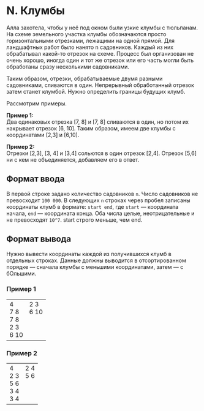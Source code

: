 # N. Клумбы

Алла захотела, чтобы у неё под окном были узкие клумбы с тюльпанам. На схеме земельного участка клумбы обозначаются 
просто горизонтальными отрезками, лежащими на одной прямой. Для ландшафтных работ было нанято n садовников. Каждый из 
них обрабатывал какой-то отрезок на схеме. Процесс был организован не очень хорошо, иногда один и тот же отрезок или 
его часть могли быть обработаны сразу несколькими садовниками.

Таким образом, отрезки, обрабатываемые двумя разными садовниками, сливаются в один. Непрерывный обработанный 
отрезок затем станет клумбой. Нужно определить границы будущих клумб.

Рассмотрим примеры.

**Пример 1:**<br>
Два одинаковых отрезка [7, 8] и [7, 8] сливаются в один, но потом их накрывает отрезок [6, 10]. Таким образом, имеем 
две клумбы с координатами [2,3] и [6,10].

**Пример 2:**<br>
Отрезки [2,3], [3, 4] и [3,4] сольются в один отрезок [2,4]. Отрезок [5,6] ни с кем не объединяется, добавляем его в ответ.

## Формат ввода

В первой строке задано количество садовников `n`. Число садовников не превосходит `100 000`.
В следующих `n` строках через пробел записаны координаты клумб в формате: `start end`, где `start` — координата начала, 
`end` — координата конца. Оба числа целые, неотрицательные и не превосходят `10^7`. 
start строго меньше, чем end.

## Формат вывода

Нужно вывести координаты каждой из получившихся клумб в отдельных строках. Данные должны выводится в отсортированном 
порядке — сначала клумбы с меньшими координатами, затем — с бОльшими.

### Пример 1

<table><tr>
<td>
4<br>
7 8<br>
7 8<br>
2 3<br>
6 10
</td>
<td>
2 3<br>
6 10<br>
<br>
<br>
<br>
</td>
</tr></table>

### Пример 2

<table><tr>
<td>
4<br>
2 3<br>
5 6<br>
3 4<br>
3 4
</td>
<td>
2 4<br>
5 6<br>
<br>
<br>
<br>
</td>
</tr></table>
